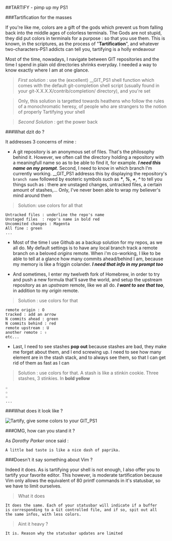 ##TARTIFY - pimp up my PS1

###Tartification for the masses

If you're like me, colors are a gift of the gods which prevent us from
falling back into the middle ages of colorless terminals. The Gods are
not stupid, they did put colors in terminals for a purpose : so that you
use them.  This is known, in the scriptures, as the process of
"**Tartification**", and whatever two-characters-PS1 addicts can tell you,
tartifying is a holly endeavour

Most of the time, nowadays, I navigate between GIT repositories and the
time I spend in plain old directories shrinks everyday. I needed a way
to know exactly where I am at one glance. 

>*First solution* : use the (excellent) __GIT_PS1 shell function which
>comes with the default git-completion shell script (usually found in
>your git-X.X.X.X/contrib/completion/ directory), and you're set

>Only, this solution is targetted towards heathens who follow the rules
>of a monochromatic heresy, of people who are strangers to the notion of
>properly Tartifying your shell

>*Second Solution* : get the power back


###What dzit do ?

It addresses 3 concerns of mine :

* A git repository is an anonymous set of files. That's the
  philosophy behind it. However, we often call the directory holding
  a repository with a meaningfull name so as to be able to find it,
  for example. ***I need this name on my prompt***. Second, I need to
  know in which branch I'm currently working.  __GIT_PS1 addresss this
  by displaying the repository's `branch name` followed by esoteric
  symbols such as ***\****, ***%***, ***+***, ***^*** to tell you things
  such as : there are unstaged changes, untracked files, a certain
  amount of stashes,... Only, I've never been able to wrap my believer's
  mind around them


>Solution: use colors for all that

    Untracked files : underline the repo's name
    Unstaged files  : repo's name in bold red
    Uncommited changes : Magenta
    All fine : green
    ...

* Most of the time I use Github as a backup solution for my repos, as we
  all do. My default settings is to have any local branch track a remote
  branch on a beloved *origins* remote. When i'm co-working, I like to
  be able to tell at a glance how many commits ahead/behind I am,
  because my memory is like a friggin colander. ***I need that info in
  my prompt too***

* And sometimes, I enter my twelveth fork of Homebrew, in order to try
  and push a new formula that'll save the world, and setup the upstream
  repository as an *upstream* remote, like we all do. ***I want to
  see that too***, in addition to my *origin* remote.

>Solution : use colors for that

    remote origin : O
    tracked : add an arrow
    N commits ahead : green
    N commits behind : red
    remote upstream : U
    another remote : ⇧
    etc...

* Last, I need to see stashes **pop out** because stashes are bad, they
  make me forget about them, and I end screwing up. I need to see how
  many element are in the stash stack, and to always see them, so that I
  can get rid of them as fast as I can

>Solution : use colors for that. A stash is like a stinkin cookie. Three
>stashes, 3 stinkies. In **bold yellow**

    ☆
    ☆
    ☆
    ...

###What does it look like ?

![Tartify, give some colors to your
GIT_PS1](https://github.com/peterhost/tartify/blob/master/img/tartify-shell.png?raw=true "Tartify : Optional title")

###OMG, how can you stand it ?

As *Dorothy Parker* once said :

    A little bad taste is like a nice dash of paprika.


###Doesn't it say something about Vim ?

Indeed it does. As is tartifying your shell is not enough, I also offer
you to tartify your favorite editor. This however, is moderate
tartification because Vim only allows the equivalent of 80 printf
commands in it's statusbar, so we have to limit ourselves.

>What it does

    It does the same. Each of your statusbar will indicate if a buffer
    is corresponding to a Git controlled file, and if so, spit out all
    the same infos, with less colors.

>Aint it heavy ?

    It is. Reason why the statusbar updates are limited


